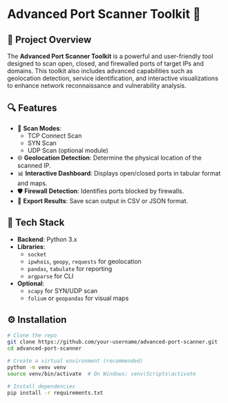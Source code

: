# Advanced Port Scanner Toolkit 🚀

## 📌 Project Overview

The **Advanced Port Scanner Toolkit** is a powerful and user-friendly tool designed to scan open, closed, and firewalled ports of target IPs and domains. This toolkit also includes advanced capabilities such as geolocation detection, service identification, and interactive visualizations to enhance network reconnaissance and vulnerability analysis.

## 🔍 Features

- 🔎 **Scan Modes**:
  - TCP Connect Scan
  - SYN Scan
  - UDP Scan (optional module)
- 🌐 **Geolocation Detection**: Determine the physical location of the scanned IP.
- 📊 **Interactive Dashboard**: Displays open/closed ports in tabular format and maps.
- 🛡️ **Firewall Detection**: Identifies ports blocked by firewalls.
- 📜 **Export Results**: Save scan output in CSV or JSON format.

## 🧪 Tech Stack

- **Backend**: Python 3.x
- **Libraries**:
  - `socket`
  - `ipwhois`, `geopy`, `requests` for geolocation
  - `pandas`, `tabulate` for reporting
  - `argparse` for CLI
- **Optional**:
  - `scapy` for SYN/UDP scan
  - `folium` or `geopandas` for visual maps

## ⚙️ Installation

```bash
# Clone the repo
git clone https://github.com/your-username/advanced-port-scanner.git
cd advanced-port-scanner

# Create a virtual environment (recommended)
python -m venv venv
source venv/bin/activate  # On Windows: venv\Scripts\activate

# Install dependencies
pip install -r requirements.txt
